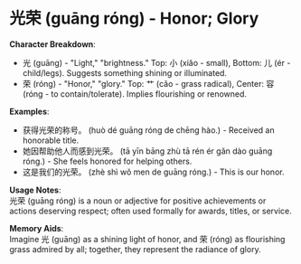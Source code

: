 # **光荣 (guāng róng) - Honor; Glory**

**Character Breakdown**:  
- 光 (guāng) - "Light," "brightness." Top: 小 (xiǎo - small), Bottom: 儿 (ér - child/legs). Suggests something shining or illuminated.  
- 荣 (róng) - "Honor," "glory." Top: 艹 (cǎo - grass radical), Center: 容 (róng - to contain/tolerate). Implies flourishing or renowned.

**Examples**:  
- 获得光荣的称号。 (huò dé guāng róng de chēng hào.) - Received an honorable title.  
- 她因帮助他人而感到光荣。 (tā yīn bāng zhù tā rén ér gǎn dào guāng róng.) - She feels honored for helping others.  
- 这是我们的光荣。 (zhè shì wǒ men de guāng róng.) - This is our honor.

**Usage Notes**:  
光荣 (guāng róng) is a noun or adjective for positive achievements or actions deserving respect; often used formally for awards, titles, or service.

**Memory Aids**:  
Imagine 光 (guāng) as a shining light of honor, and 荣 (róng) as flourishing grass admired by all; together, they represent the radiance of glory.